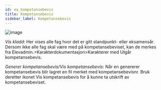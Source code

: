 ```yaml
---
id: ea_kompetansebevis
title: Kompetansebevis
sidebar_label: Kompetansebevis
---
```


![image](https://user-images.githubusercontent.com/80097133/137302787-7e57aa96-7bdd-4083-bf60-3c574515da17.png)

_Vis kladd_: Her vises alle fag hvor det er gitt standpunkt- eller eksamensår. Dersom ikke alle fag skal være med på kompetansebeviset, kan de merkes fra Elevadmin.>Karakterdokumentasjon>Karakterer med Utgår kompetansebevis.

_Generer kompetansebevis/Vis kompetansebevis_: Når en genererer kompetansebevis blir lagret en fil merket med kompetansebevisnr. Bruk deretter ikonet Vis kompetansebevis for å kunne ta utskrift av kompetansebeviset.
